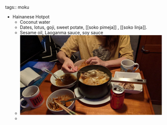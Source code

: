 tags:: moku

- Hainanese Hotpot
	- Coconut water
	- Dates, lotus, goji, sweet potate, [[soko pimeja]] , [[soko linja]].
	- Sesame oil, Laoganma sauce, soy sauce
	- ![photo_2022-11-26 20.55.14.jpeg](../assets/photo_2022-11-26_20.55.14_1669492878816_0.jpeg)
	-